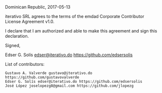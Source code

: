 Dominican Republic, 2017-05-13

iterativo SRL agrees to the terms of the emdad Corporate Contributor License
Agreement v1.0.

I declare that I am authorized and able to make this agreement and sign this
declaration.

Signed,

Edser G. Solís edser@iterativo.do https://github.com/edsersolis

List of contributors:

    Gustavo A. Valverde gustavo@iterativo.do https://github.com/gustavovalverde
    Edser G. Solís edser@iterativo.do https://github.com/edsersolis
    José López joselopezg8@gmail.com https://github.com/jlopezg